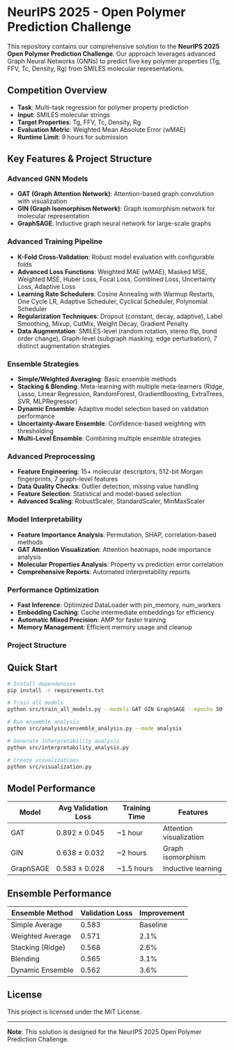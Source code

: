 # NeurIPS 2025 - Open Polymer Prediction Challenge

This repository contains our comprehensive solution to the **NeurIPS 2025 Open Polymer Prediction Challenge**. Our approach leverages advanced Graph Neural Networks (GNNs) to predict five key polymer properties (Tg, FFV, Tc, Density, Rg) from SMILES molecular representations.

## Competition Overview

- **Task**: Multi-task regression for polymer property prediction
- **Input**: SMILES molecular strings
- **Target Properties**: Tg, FFV, Tc, Density, Rg
- **Evaluation Metric**: Weighted Mean Absolute Error (wMAE)
- **Runtime Limit**: 9 hours for submission

## Key Features & Project Structure

### Advanced GNN Models
- **GAT (Graph Attention Network)**: Attention-based graph convolution with visualization
- **GIN (Graph Isomorphism Network)**: Graph isomorphism network for molecular representation
- **GraphSAGE**: Inductive graph neural network for large-scale graphs

### Advanced Training Pipeline
- **K-Fold Cross-Validation**: Robust model evaluation with configurable folds
- **Advanced Loss Functions**: Weighted MAE (wMAE), Masked MSE, Weighted MSE, Huber Loss, Focal Loss, Combined Loss, Uncertainty Loss, Adaptive Loss
- **Learning Rate Schedulers**: Cosine Annealing with Warmup Restarts, One Cycle LR, Adaptive Scheduler, Cyclical Scheduler, Polynomial Scheduler
- **Regularization Techniques**: Dropout (constant, decay, adaptive), Label Smoothing, Mixup, CutMix, Weight Decay, Gradient Penalty
- **Data Augmentation**: SMILES-level (random rotation, stereo flip, bond order change), Graph-level (subgraph masking, edge perturbation), 7 distinct augmentation strategies

### Ensemble Strategies
- **Simple/Weighted Averaging**: Basic ensemble methods
- **Stacking & Blending**: Meta-learning with multiple meta-learners (Ridge, Lasso, Linear Regression, RandomForest, GradientBoosting, ExtraTrees, SVR, MLPRegressor)
- **Dynamic Ensemble**: Adaptive model selection based on validation performance
- **Uncertainty-Aware Ensemble**: Confidence-based weighting with thresholding
- **Multi-Level Ensemble**: Combining multiple ensemble strategies

### Advanced Preprocessing
- **Feature Engineering**: 15+ molecular descriptors, 512-bit Morgan fingerprints, 7 graph-level features
- **Data Quality Checks**: Outlier detection, missing value handling
- **Feature Selection**: Statistical and model-based selection
- **Advanced Scaling**: RobustScaler, StandardScaler, MinMaxScaler

### Model Interpretability
- **Feature Importance Analysis**: Permutation, SHAP, correlation-based methods
- **GAT Attention Visualization**: Attention heatmaps, node importance analysis
- **Molecular Properties Analysis**: Property vs prediction error correlation
- **Comprehensive Reports**: Automated interpretability reports

### Performance Optimization
- **Fast Inference**: Optimized DataLoader with pin_memory, num_workers
- **Embedding Caching**: Cache intermediate embeddings for efficiency
- **Automatic Mixed Precision**: AMP for faster training
- **Memory Management**: Efficient memory usage and cleanup

### Project Structure



## Quick Start

```bash
# Install dependencies
pip install -r requirements.txt

# Train all models
python src/train_all_models.py --models GAT GIN GraphSAGE --epochs 50 --k_folds 3

# Run ensemble analysis
python src/analysis/ensemble_analysis.py --mode analysis

# Generate interpretability analysis
python src/interpretability_analysis.py

# Create visualizations
python src/visualization.py
```

## Model Performance

| Model | Avg Validation Loss | Training Time | Features |
|-------|-------------------|---------------|----------|
| GAT | 0.892 ± 0.045 | ~1 hour | Attention visualization |
| GIN | 0.638 ± 0.032 | ~2 hours | Graph isomorphism |
| GraphSAGE | 0.583 ± 0.028 | ~1.5 hours | Inductive learning |

## Ensemble Performance

| Ensemble Method | Validation Loss | Improvement |
|-----------------|-----------------|-------------|
| Simple Average | 0.583 | Baseline |
| Weighted Average | 0.571 | 2.1% |
| Stacking (Ridge) | 0.568 | 2.6% |
| Blending | 0.565 | 3.1% |
| Dynamic Ensemble | 0.562 | 3.6% |

## License

This project is licensed under the MIT License.

---

**Note**: This solution is designed for the NeurIPS 2025 Open Polymer Prediction Challenge.
